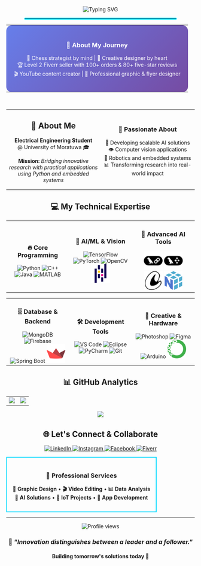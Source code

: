 <div align="center">

<!-- Clean Animated Header -->
<img src="https://readme-typing-svg.herokuapp.com?font=Orbitron&size=35&pause=1000&color=00D9FF&center=true&vCenter=true&width=800&height=60&lines=Hi+there!+I'm+Thiruvarankan+%F0%9F%91%8B;AI+%26+Computer+Vision+Enthusiast" alt="Typing SVG" />

<!-- Professional Separator Line -->
<hr style="border: 2px solid #00D9FF; border-radius: 5px; width: 80%;">

</div>

<!-- Fun Facts in Styled Box -->
<div align="center">
<table>
<tr>
<td align="center" style="border-radius: 15px; background: linear-gradient(135deg, #667eea 0%, #764ba2 100%); padding: 20px; color: white;">
  
### 🎯 About My Journey
🎯 Chess strategist by mind | 🎨 Creative designer by heart  
🏆 Level 2 Fiverr seller with 100+ orders & 80+ five-star reviews  
🎬 YouTube content creator | 📐 Professional graphic & flyer designer

</td>
</tr>
</table>
</div>

<br>

<!-- About Me Section with Better Layout -->
<div align="center">

<table>
<tr>
<td width="50%" align="center">

## 🚀 About Me

**Electrical Engineering Student**  
@ University of Moratuwa 🎓

**Mission:** *Bridging innovative research with practical applications using Python and embedded systems*

</td>
<td width="50%" align="center">

### 🎯 Passionate About
🤖 Developing scalable AI solutions  
👁️ Computer vision applications  
🔧 Robotics and embedded systems  
📊 Transforming research into real-world impact

</td>
</tr>
</table>

</div>

<!-- Skills Section with Better Organization -->
<div align="center">

## 💻 My Technical Expertise

<!-- Core Programming & AI -->
<table>
<tr>
<td align="center" width="33%">

### 🔥 Core Programming
<img height="50" width="50" src="https://skillicons.dev/icons?i=python" alt="Python"/> 
<img height="50" width="50" src="https://skillicons.dev/icons?i=cpp" alt="C++"/> 
<img height="50" width="50" src="https://skillicons.dev/icons?i=java" alt="Java"/> 
<img height="50" width="50" src="https://skillicons.dev/icons?i=matlab" alt="MATLAB"/>

</td>
<td align="center" width="33%">

### 🧠 AI/ML & Vision
<img height="50" width="50" src="https://skillicons.dev/icons?i=tensorflow" alt="TensorFlow"/> 
<img height="50" width="50" src="https://skillicons.dev/icons?i=pytorch" alt="PyTorch"/> 
<img height="50" width="50" src="https://skillicons.dev/icons?i=opencv" alt="OpenCV"/> 
<img height="50" width="50" src="https://raw.githubusercontent.com/devicons/devicon/master/icons/pandas/pandas-original.svg" alt="Pandas"/>

</td>
<td align="center" width="33%">

### 🚀 Advanced AI Tools
<img height="50" width="50" src="https://raw.githubusercontent.com/ThiruvarankanM/SVG_images/main/langchain.svg" alt="LangChain"/>  
<img height="50" width="50" src="https://raw.githubusercontent.com/ThiruvarankanM/SVG_images/main/langgraph.svg" alt="LangGraph"/>  
<img height="50" width="50" src="https://raw.githubusercontent.com/ThiruvarankanM/SVG_images/main/crewai.svg" alt="CrewAI"/>  
<img height="50" width="50" src="https://raw.githubusercontent.com/devicons/devicon/master/icons/numpy/numpy-original.svg" alt="NumPy"/>

</td>
</tr>
</table>

<!-- Backend & Tools -->
<table>
<tr>
<td align="center" width="33%">

### 🗄️ Database & Backend
<img height="50" width="50" src="https://skillicons.dev/icons?i=mongodb" alt="MongoDB"/>  
<img height="50" width="50" src="https://skillicons.dev/icons?i=firebase" alt="Firebase"/>  
<img height="50" width="50" src="https://skillicons.dev/icons?i=spring" alt="Spring Boot"/>  
<img height="50" width="50" src="https://raw.githubusercontent.com/devicons/devicon/master/icons/streamlit/streamlit-original.svg" alt="Streamlit"/>

</td>
<td align="center" width="33%">

### 🛠️ Development Tools
<img height="50" width="50" src="https://skillicons.dev/icons?i=vscode" alt="VS Code"/>  
<img height="50" width="50" src="https://skillicons.dev/icons?i=eclipse" alt="Eclipse"/>  
<img height="50" width="50" src="https://skillicons.dev/icons?i=pycharm" alt="PyCharm"/>  
<img height="50" width="50" src="https://skillicons.dev/icons?i=git" alt="Git"/>

</td>
<td align="center" width="33%">

### 🎨 Creative & Hardware
<img height="50" width="50" src="https://skillicons.dev/icons?i=photoshop" alt="Photoshop"/>  
<img height="50" width="50" src="https://skillicons.dev/icons?i=figma" alt="Figma"/>  
<img height="50" width="50" src="https://skillicons.dev/icons?i=arduino" alt="Arduino"/>  
<img height="50" width="50" src="https://raw.githubusercontent.com/devicons/devicon/master/icons/anaconda/anaconda-original.svg" alt="Anaconda"/>

</td>
</tr>
</table>

</div>

<!-- GitHub Stats - Only Real Data -->
<div align="center">

## 📊 GitHub Analytics

<table>
<tr>
<td align="center">
  <img height="180em" src="https://github-readme-stats.vercel.app/api?username=ThiruvarankanM&show_icons=true&theme=tokyonight&include_all_commits=true&count_private=true&hide_border=true&bg_color=0D1117&title_color=00D9FF&icon_color=00D9FF&text_color=FFFFFF"/>
</td>
<td align="center">
  <img height="180em" src="https://github-readme-stats.vercel.app/api/top-langs/?username=ThiruvarankanM&layout=compact&langs_count=8&theme=tokyonight&hide_border=true&bg_color=0D1117&title_color=00D9FF&text_color=FFFFFF"/>
</td>
</tr>
</table>

<!-- GitHub Streak - Real Data Only -->
<p align="center">
  <img src="https://github-readme-streak-stats.herokuapp.com/?user=ThiruvarankanM&theme=tokyonight&hide_border=true&background=0D1117&stroke=00D9FF&ring=00D9FF&fire=FF6B6B&currStreakLabel=00D9FF"/>
</p>

</div>

<!-- Connect Section -->
<div align="center">

## 🌐 Let's Connect & Collaborate

<p align="center">
  <a href="https://www.linkedin.com/in/thiruvarankanm07" target="_blank">
    <img src="https://img.shields.io/badge/LinkedIn-%230077B5.svg?style=for-the-badge&logo=linkedin&logoColor=white" alt="LinkedIn"/>
  </a>
  <a href="https://www.instagram.com/nm_thiru07" target="_blank">
    <img src="https://img.shields.io/badge/Instagram-%23E4405F.svg?style=for-the-badge&logo=Instagram&logoColor=white" alt="Instagram"/>
  </a>
  <a href="https://www.facebook.com/share/1aQcfVLqEC/?mibextid=wwXIfr" target="_blank">
    <img src="https://img.shields.io/badge/Facebook-%231877F2.svg?style=for-the-badge&logo=Facebook&logoColor=white" alt="Facebook"/>
  </a>
  <a href="https://www.fiverr.com/thiru_07/edit-your-videoes-professionally-in-filmora" target="_blank">
    <img src="https://img.shields.io/badge/Fiverr-%2300b22d.svg?style=for-the-badge&logo=fiverr&logoColor=white" alt="Fiverr"/>
  </a>
</p>

<!-- Professional Services Box -->
<table align="center">
<tr>
<td align="center" style="border-radius: 10px; border: 2px solid #00D9FF; padding: 15px;">

### 💼 Professional Services
**🎨 Graphic Design** • **🎬 Video Editing** • **📊 Data Analysis**  
**🤖 AI Solutions** • **🔧 IoT Projects** • **📱 App Development**

</td>
</tr>
</table>

</div>

<!-- Footer Section -->
<div align="center">

---

<p align="center">
  <img src="https://komarev.com/ghpvc/?username=ThiruvarankanM&label=Profile%20views&color=00D9FF&style=for-the-badge" alt="Profile views" />
</p>

### 💭 *"Innovation distinguishes between a leader and a follower."*
#### Building tomorrow's solutions today 🚀

</div>

